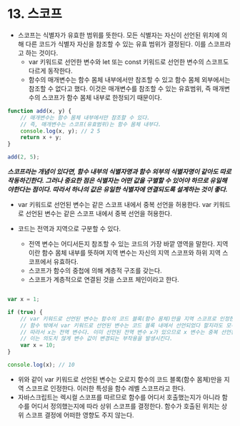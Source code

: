 # 13. 스코프

- 스코프는 식별자가 유효한 범위를 뜻한다. 모든 식별자는 자신이 선언된 위치에 의해 다른 코드가 식별자 자신을 참조할 수 있는 유효 범위가 결정된다. 이를 스코프라고 하는 것이다.
  - var 키워드로 선언한 변수와 let 또는 const 키워드로 선언한 변수의 스코프도 다르게 동작한다.
  - 함수의 매개변수는 함수 몸체 내부에서만 참조할 수 있고 함수 몸체 외부에서는 참조할 수 없다고 했다. 이것은 매개변수를 참조할 수 있는 유효범위, 즉 매개변수의 스코프가 함수 몸체 내부로 한정되기 때문이다.
  
```javascript
function add(x, y) {
	// 매개변수는 함수 몸체 내부에서만 참조할 수 있다.
	// 즉, 매개변수는 스코프(유효범위)는 함수 몸체 내부다.
	console.log(x, y); // 2 5
	return x + y;
}

add(2, 5);
```
***스코프라는 개념이 있다면, 함수 내부의 식별자명과 함수 외부의 식별자명이 같아도 따로 작동하긴한다. 그러나 중요한 점은 식별자는 어떤 값을 구별할 수 있어야 하므로 유일해야한다는 점이다. 따라서 하나의 값은 유일한 식별자에 연결되도록 설계하는 것이 좋다.***

- var 키워드로 선언된 변수는 같은 스코프 내에서 중복 선언을 허용한다. var 키워드로 선언된 변수는 같은 스코프 내에서 중복 선언을 허용한다.

- 코드는 전역과 지역으로 구분할 수 있다.
  - 전역 변수는 어디서든지 참조할 수 있는 코드의 가장 바깥 영역을 말한다. 지역이란 함수 몸체 내부를 뜻하며 지역 변수는 자신의 지역 스코프와 하위 지역 스코프에서 유효하다.
  - 스코프가 함수의 중첩에 의해 계층적 구조를 갖는다.
  - 스코프가 계층적으로 연결된 것을 스코프 체인이라고 한다.

```javascript

var x = 1;

if (true) {
	// var 키워드로 선언된 변수는 함수의 코드 블록(함수 몸체)만을 지역 스코프로 인정한다.
	// 함수 밖에서 var 키워드로 선언된 변수는 코드 블록 내에서 선언되었다 할지라도 모두 전역 변수다.
	// 따라서 x는 전역 변수다. 이미 선언된 전역 변수 x가 있으므로 x 변수는 중복 선언된다.
	// 이는 의도치 않게 변수 값이 변경되는 부작용을 발생시킨다.
	var x = 10;
}

console.log(x); // 10
```
- 위와 같이 var 키워드로 선언된 변수는 오로지 함수의 코드 블록(함수 몸체)만을 지역 스코프로 인정한다. 이러한 특성을 함수 레벨 스코프라고 한다.
- 자바스크립트는 렉시컬 스코프를 따르므로 함수를 어디서 호출했는지가 아니라 함수를 어디서 정의했는지에 따라 상위 스코프를 결정한다. 함수가 호출된 위치는 상위 스코프 결정에 어떠한 영향도 주지 않는다.
